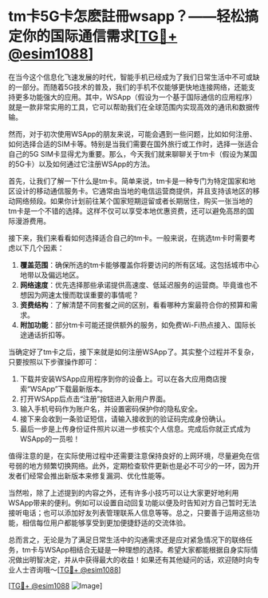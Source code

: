 # tm卡5G卡怎麽註冊wsapp？——轻松搞定你的国际通信需求[[TG💪+ @esim1088](https://t.me/s/esim1088)]

在当今这个信息化飞速发展的时代，智能手机已经成为了我们日常生活中不可或缺的一部分。而随着5G技术的普及，我们的手机不仅能够更快地连接网络，还能支持更多功能强大的应用。其中，WSApp（假设为一个基于国际通信的应用程序）就是一款非常实用的工具，它可以帮助我们在全球范围内实现高效的通讯和数据传输。

然而，对于初次使用WSApp的朋友来说，可能会遇到一些问题，比如如何注册、如何选择合适的SIM卡等。特别是当我们需要在国外旅行或工作时，选择一张适合自己的5G SIM卡显得尤为重要。那么，今天我们就来聊聊关于tm卡（假设为某国的5G卡）以及如何通过它注册WSApp的方法。

首先，让我们了解一下什么是tm卡。简单来说，tm卡是一种专门为特定国家和地区设计的移动通信服务卡。它通常由当地的电信运营商提供，并且支持该地区的移动网络频段。如果你计划前往某个国家短期逗留或者长期居住，购买一张当地的tm卡是一个不错的选择。这样不仅可以享受本地优惠资费，还可以避免高昂的国际漫游费用。

接下来，我们来看看如何选择适合自己的tm卡。一般来说，在挑选tm卡时需要考虑以下几个因素：

1. **覆盖范围**：确保所选的tm卡能够覆盖你将要访问的所有区域。这包括城市中心地带以及偏远地区。
2. **网络速度**：优先选择那些承诺提供高速度、低延迟服务的运营商。毕竟谁也不想因为网速太慢而耽误重要的事情呢？
3. **资费结构**：了解清楚不同套餐之间的区别，看看哪种方案最符合你的预算和需求。
4. **附加功能**：部分tm卡可能还提供额外的服务，如免费Wi-Fi热点接入、国际长途通话折扣等。

当确定好了tm卡之后，接下来就是如何注册WSApp了。其实整个过程并不复杂，只要按照以下步骤操作即可：

1. 下载并安装WSApp应用程序到你的设备上。可以在各大应用商店搜索“WSApp”下载最新版本。
2. 打开WSApp后点击“注册”按钮进入新用户界面。
3. 输入手机号码作为账户名，并设置密码保护你的隐私安全。
4. 接下来会收到一条验证短信，请输入接收到的验证码完成身份确认。
5. 最后一步是上传身份证件照片以进一步核实个人信息。完成后你就正式成为WSApp的一员啦！

值得注意的是，在实际使用过程中还需要注意保持良好的上网环境，尽量避免在信号弱的地方频繁切换网络。此外，定期检查软件更新也是必不可少的一环，因为开发者们经常会推出新版本来修复漏洞、优化性能等。

当然啦，除了上述提到的内容之外，还有许多小技巧可以让大家更好地利用WSApp带来的便利。例如可以设置自动回复功能以便及时告知对方自己暂时无法接听电话；也可以添加好友列表管理联系人信息等等。总之，只要善于运用这些功能，相信每位用户都能够享受到更加便捷舒适的交流体验。

总而言之，无论是为了满足日常生活中的沟通需求还是应对紧急情况下的联络任务，tm卡与WSApp相结合无疑是一种理想的选择。希望大家都能根据自身实际情况做出明智决定，并从中获得最大的收益！如果还有其他疑问的话，欢迎随时向专业人士咨询哦～[[TG💪+ @esim1088](https://t.me/s/esim1088)]

[[TG💪+ @esim1088](https://t.me/s/esim1088) ![Image](https://i.postimg.cc/4NQfJmqS/Snipaste-2025-05-13-00-14-12.png)]